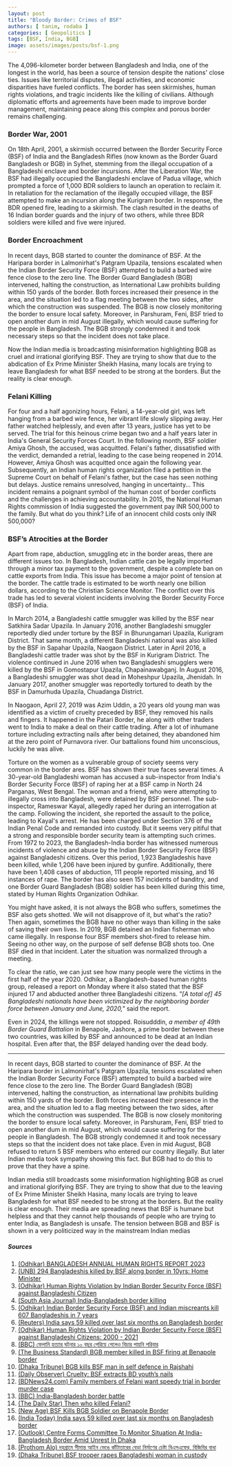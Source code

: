 ```yaml
---
layout: post
title: "Bloody Border: Crimes of BSF"
authors: [ tanim, rodaba ]
categories: [ Geopolitics ]
tags: [BSF, India, BGB]
image: assets/images/posts/bsf-1.png
---
```


The 4,096-kilometer border between Bangladesh and India, one of the longest in the world, has been a source of tension despite the nations' close ties. Issues like territorial disputes, illegal activities, and economic disparities have fueled conflicts. The border has seen skirmishes, human rights violations, and tragic incidents like the killing of civilians. Although diplomatic efforts and agreements have been made to improve border management, maintaining peace along this complex and porous border remains challenging. 

### Border War, 2001 
On 18th April, 2001, a skirmish occurred between the Border Security Force (BSF) of India and the Bangladesh Rifles (now known as the Border Guard Bangladesh or BGB) in Sylhet, stemming from the illegal occupation of a Bangladeshi enclave and border incursions. After the Liberation War, the BSF had illegally occupied the Bangladeshi enclave of Padua village, which prompted a force of 1,000 BDR soldiers to launch an operation to reclaim it.
In retaliation for the reclamation of the illegally occupied village, the BSF attempted to make an incursion along the Kurigram border. In response, the BDR opened fire, leading to a skirmish. The clash resulted in the deaths of 16 Indian border guards and the injury of two others, while three BDR soldiers were killed and five were injured.

### Border Encroachment

In recent days, BGB started to counter the dominance of BSF. At the Haripara border in Lalmonirhat's Patgram Upazila, tensions escalated when the Indian Border Security Force (BSF) attempted to build a barbed wire fence close to the zero line. The Border Guard Bangladesh (BGB) intervened, halting the construction, as International Law prohibits building within 150 yards of the border. Both forces increased their presence in the area, and the situation led to a flag meeting between the two sides, after which the construction was suspended. The BGB is now closely monitoring the border to ensure local safety. Moreover, in Parshuram, Feni, BSF tried to open another dum in mid August illegally, which would cause suffering for the people in Bangladesh. The BGB strongly condemned it and took necessary steps so that the incident does not take place. 

Now the Indian media is broadcasting misinformation highlighting BGB as cruel and irrational glorifying BSF. They are trying to show that due to the abdication of Ex Prime Minister Sheikh Hasina, many locals are trying to leave Bangladesh for what BSF needed to be strong at the borders. But the reality is clear enough.


### Felani Killing

For four and a half agonizing hours, Felani, a 14-year-old girl, was left hanging from a barbed wire fence, her vibrant life slowly slipping away. Her father watched helplessly, and even after 13 years, justice has yet to be served. The trial for this heinous crime began two and a half years later in India's General Security Forces Court. In the following month, BSF soldier Amiya Ghosh, the accused, was acquitted. Felani's father, dissatisfied with the verdict, demanded a retrial, leading to the case being reopened in 2014. However, Amiya Ghosh was acquitted once again the following year. Subsequently, an Indian human rights organization filed a petition in the Supreme Court on behalf of Felani's father, but the case has seen nothing but delays. Justice remains unresolved, hanging in uncertainty…
 This incident remains a poignant symbol of the human cost of border conflicts and the challenges in achieving accountability. In 2015, the National Human Rights commission of India suggested the government pay INR 500,000 to the family. But what do you think? Life of an innocent child costs only INR 500,000? 

### BSF’s Atrocities at the Border

Apart from rape, abduction, smuggling etc in the border areas, there are different issues too. In Bangladesh, Indian cattle can be legally imported through a minor tax payment to the government, despite a complete ban on cattle exports from India. This issue has become a major point of tension at the border. The cattle trade is estimated to be worth nearly one billion dollars, according to the Christian Science Monitor. The conflict over this trade has led to several violent incidents involving the Border Security Force (BSF) of India.

In March 2014, a Bangladeshi cattle smuggler was killed by the BSF near Satkhira Sadar Upazila. In January 2016, another Bangladeshi smuggler reportedly died under torture by the BSF in Bhurungamari Upazila, Kurigram District. That same month, a different Bangladeshi national was also killed by the BSF in Sapahar Upazila, Naogaon District. Later in April 2016, a Bangladeshi cattle trader was shot by the BSF in Kurigram District. The violence continued in June 2016 when two Bangladeshi smugglers were killed by the BSF in Gomostapur Upazila, Chapainawabganj. In August 2016, a Bangladeshi smuggler was shot dead in Moheshpur Upazila, Jhenidah. In January 2017, another smuggler was reportedly tortured to death by the BSF in Damurhuda Upazila, Chuadanga District.

In Naogaon, April 27, 2019 was 
Azim Uddin, a 20 years old young man was identified as a victim of cruelty preceded by BSF, they removed his nails and fingers. It happened in the Patari Border, he along with other traders went to India to make a deal on their cattle trading. After a lot of inhumane torture including extracting nails after being detained, they abandoned him at the zero point of Purnavora river. Our battalions found him unconscious, luckily he was alive.

Torture on the women as a vulnerable group of society seems very common in the border ares. BSF has shown their true faces several times. A 30-year-old Bangladeshi woman has accused a sub-inspector from India's Border Security Force (BSF) of raping her at a BSF camp in North 24 Parganas, West Bengal. The woman and a friend, who were attempting to illegally cross into Bangladesh, were detained by BSF personnel. The sub-inspector, Rameswar Kayal, allegedly raped her during an interrogation at the camp. Following the incident, she reported the assault to the police, leading to Kayal's arrest. He has been charged under Section 376 of the Indian Penal Code and remanded into custody. But it seems very pitiful that a strong and responsible border security team is attempting such crimes.
From 1972 to 2023, the Bangladesh-India border has witnessed numerous incidents of violence and abuse by the Indian Border Security Force (BSF) against Bangladeshi citizens. Over this period, 1,923 Bangladeshis have been killed, while 1,206 have been injured by gunfire. Additionally, there have been 1,408 cases of abduction, 111 people reported missing, and 16 instances of rape. The border has also seen 157 incidents of banditry, and one Border Guard Bangladesh (BGB) soldier has been killed during this time, stated by Human Rights Organization Odhikar. 

You might have asked, it is not always the BGB who suffers, sometimes the BSF also gets shotted. We will not disapprove of it, but what's the ratio? Then again, sometimes the BGB have no other ways than killing in the sake of saving their own lives. In 2019, BGB detained an Indian fisherman who came illegally. In response four BSF members shot-fired to release him. Seeing no other way, on the purpose of self defense BGB shots too. One BSF died in that incident. Later the situation was normalized through a meeting. 

To clear the ratio, we can just see how many people were the victims in the first half of the year 2020. Odhikar, a Bangladesh-based human rights group, released a report on Monday where it also stated that the BSF injured 17 and abducted another three Bangladeshi citizens.
*"[A total of] 45 Bangladeshi nationals have been victimized by the neighboring border force between January and June, 2020,"* said the report.

Even in 2024, the killings were not stopped. Roisudddin, *a member of 49th Border Guard Battalion* in Benapole, Jashore, a prime border between these two countries, was killed by BSF and announced to be dead at an Indian hospital. Even after that, the BSF delayed handing over the dead body. 

---

In recent days, BGB started to counter the dominance of BSF. At the Haripara border in Lalmonirhat's Patgram Upazila, tensions escalated when the Indian Border Security Force (BSF) attempted to build a barbed wire fence close to the zero line. The Border Guard Bangladesh (BGB) intervened, halting the construction, as international law prohibits building within 150 yards of the border. Both forces increased their presence in the area, and the situation led to a flag meeting between the two sides, after which the construction was suspended. The BGB is now closely monitoring the border to ensure local safety. Moreover, in Parshuram, Feni, BSF tried to open another dum in mid August, which would cause suffering for the people in Bangladesh. The BGB strongly condemned it and took necessary steps so that the incident does not take place. Even in mid August, BGB refused to return 5 BSF members who entered our country illegally. But later Indian media took sympathy showing this fact. But BGB had to do this to prove that they have a spine.

Indian media still broadcasts some misinformation highlighting BGB as cruel and irrational glorifying BSF. They are trying to show that due to the leaving of Ex Prime Minister Sheikh Hasina, many locals are trying to leave Bangladesh for what BSF needed to be strong at the borders. But the reality is clear enough. Their media are spreading news that BSF is humane but helpless and that they cannot help thousands of people who are trying to enter India, as Bangladesh is unsafe. The tension between BGB and BSF is shown in a very politicized way in the mainstream Indian medias 

##### Sources
1. [(Odhikar) BANGLADESH ANNUAL HUMAN RIGHTS REPORT 2023](https://odhikar.org/wp-content/uploads/2024/01/AHRR-2023_Odhikar_English_Final.pdf)
2. [(UNB) 294 Bangladeshis killed by BSF along border in 10yrs: Home Minister](https://www.unb.com.bd/category/Bangladesh/294-bangladeshis-killed-by-bsf-along-border-in-10yrs-home-minister/22938)
3. [(Odhikar) Human Rights Violation by Indian Border Security Force (BSF) against Bangladeshi Citizen](https://web.archive.org/web/20210112130037/http://odhikar.org/wp-content/uploads/2021/01/Statistics_Border_2000-2020.pdf)
4. [(South Asia Journal) India-Bangladesh border killing](http://southasiajournal.net/india-bangladesh-border-killing/)
5. [(Odhikar) Indian Border Security Force (BSF) and Indian miscreants kill 607 Bangladeshis in 7 years](http://odhikar.org/report-on-human-rights-violations-in-the-india-bangladesh-border/)
6. [(Reuters) India says 59 killed over last six months on Bangladesh border](https://web.archive.org/web/20081026110404/http://in.reuters.com/article/topNews/idINIndia-35156020080824)
7. [(Odhikar) Human Rights Violation by Indian Border Security Force (BSF) against Bangladeshi Citizens: 2000 - 2021](https://odhikar.org/wp-content/uploads/2022/02/Border_2000-2021.pdf)
8.  [(BBC) ফেলানি হত্যার ঘটনার ১০ বছর পেরিয়ে গেলেও বিচার পায়নি পরিবার](https://www.bbc.com/bengali/news-55577744)
9.  [(The Business Standard) BGB member killed in BSF firing at Benapole border](https://www.tbsnews.net/bangladesh/bgb-member-killed-bsf-firing-benapole-border-779838)
10. [(Dhaka Tribune) BGB kills BSF man in self defence in Rajshahi](https://www.dhakatribune.com/bangladesh/nation/190659/bgb-kills-bsf-man-in-self-defence-in-rajshahi)
11. [(Daily Observer) Cruelty: BSF extracts BD youth’s nails](https://www.observerbd.com/news.php?id=195271)
12. [(BDNews24.com) Family members of Felani want speedy trial in border murder case](https://bdnews24.com/bangladesh/family-members-of-felani-want-speedy-trial-in-border-murder-case)
13. [(BBC) India-Bangladesh border battle](http://news.bbc.co.uk/2/hi/south_asia/1283068.stm)
14. [(The Daily Star) Then who killed Felani?](https://www.thedailystar.net/news/then-who-killed-felani)
15. [(New Age) BSF Kills BGB Soldier on Benapole Border](https://www.newagebd.net/article/223563/bsf-kills-bgb-soldier-on-benapole-border)
16. [(India Today) India says 59 killed over last six months on Bangladesh border](https://www.indiatoday.in/global/story/india-on-alert-at-bangladesh-border-over-500-people-try-to-enter-india-india-today-global-2579773-2024-08-09)
17. [(Outlook) Centre Forms Committee To Monitor Situation At India-Bangladesh Border Amid Unrest In Dhaka](https://www.outlookindia.com/national/centre-committee-monitor-india-bangladesh-border-unrest-dhaka-modi-government-amit-shah)
18. [(Prothom Alo) দহগ্রামে সীমান্ত আইন ভেঙে কাঁটাতারের বেড়া নির্মাণের চেষ্টা বিএসএফের, বিজিবির বাধা](https://www.prothomalo.com/bangladesh/district/jzq7f1epqs)
19. [(Dhaka Tribune) BSF trooper rapes Bangladeshi woman in custody](https://www.dhakatribune.com/world/south-asia/253709/bsf-trooper-rapes-bangladeshi-woman-in-custody)
